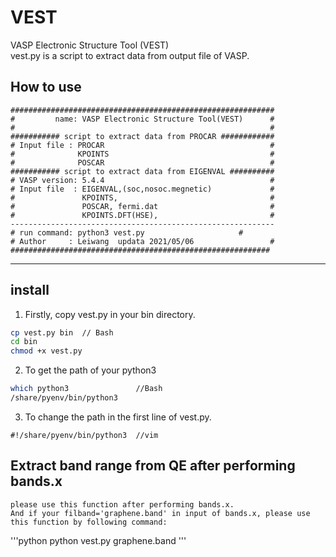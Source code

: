 # VEST

VASP Electronic Structure Tool (VEST)   
vest.py is a script to extract data from output file of VASP.

How to use
----
```vim
###########################################################
#         name: VASP Electronic Structure Tool(VEST)      #     
#                                                         #
########### script to extract data from PROCAR ############
# Input file : PROCAR                                     #
#              KPOINTS                                    #
#              POSCAR                                     #
########### script to extract data from EIGENVAL ##########
# VASP version: 5.4.4                                     #
# Input file  : EIGENVAL,(soc,nosoc.megnetic)             #
#               KPOINTS,                                  #
#               POSCAR, fermi.dat                         #
#               KPOINTS.DFT(HSE),                         #
-----------------------------------------------------------
# run command: python3 vest.py                     #
# Author     : Leiwang  updata 2021/05/06                 #
##########################################################
```

 
-----

install
----
1. Firstly, copy vest.py in your bin directory.

```Bash
cp vest.py bin  // Bash   
cd bin    
chmod +x vest.py
```

2. To get the path of your python3

```Bash
which python3               //Bash
/share/pyenv/bin/python3    
```

3. To change the path in the first line of vest.py.

```Vim
#!/share/pyenv/bin/python3  //vim
```


Extract band range from QE after performing bands.x 
---
    please use this function after performing bands.x.
    And if your filband='graphene.band' in input of bands.x, please use this function by following command:
   '''python
   python vest.py graphene.band
   '''

